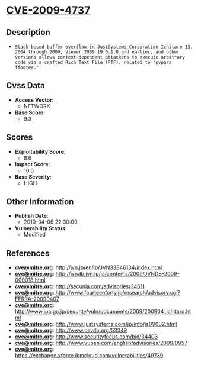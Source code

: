 
# [CVE-2009-4737](https://cve.mitre.org/cgi-bin/cvename.cgi?name=CVE-2009-4737)

## Description

- `Stack-based buffer overflow in JustSystems Corporation Ichitaro 13, 2004 through 2009, Viewer 2009 19.0.1.0 and earlier, and other versions allows context-dependent attackers to execute arbitrary code via a crafted Rich Text File (RTF), related to "pvpara ffooter."`

## Cvss Data

- **Access Vector**:
  - NETWORK
- **Base Score**:
  - 9.3

## Scores

- **Exploitability Score**:
  - 8.6
- **Impact Score**:
  - 10.0
- **Base Severity**:
  - HIGH

## Other Information

- **Publish Date**:
  - 2010-04-06 22:30:00
- **Vulnerability Status**:
  - Modified

## References

- **cve@mitre.org**: http://jvn.jp/en/jp/JVN33846134/index.html
- **cve@mitre.org**: http://jvndb.jvn.jp/ja/contents/2009/JVNDB-2009-000018.html
- **cve@mitre.org**: http://secunia.com/advisories/34611
- **cve@mitre.org**: http://www.fourteenforty.jp/research/advisory.cgi?FFRRA-20090407
- **cve@mitre.org**: http://www.ipa.go.jp/security/vuln/documents/2009/200904_ichitaro.html
- **cve@mitre.org**: http://www.justsystems.com/jp/info/js09002.html
- **cve@mitre.org**: http://www.osvdb.org/53349
- **cve@mitre.org**: http://www.securityfocus.com/bid/34403
- **cve@mitre.org**: http://www.vupen.com/english/advisories/2009/0957
- **cve@mitre.org**: https://exchange.xforce.ibmcloud.com/vulnerabilities/49739
